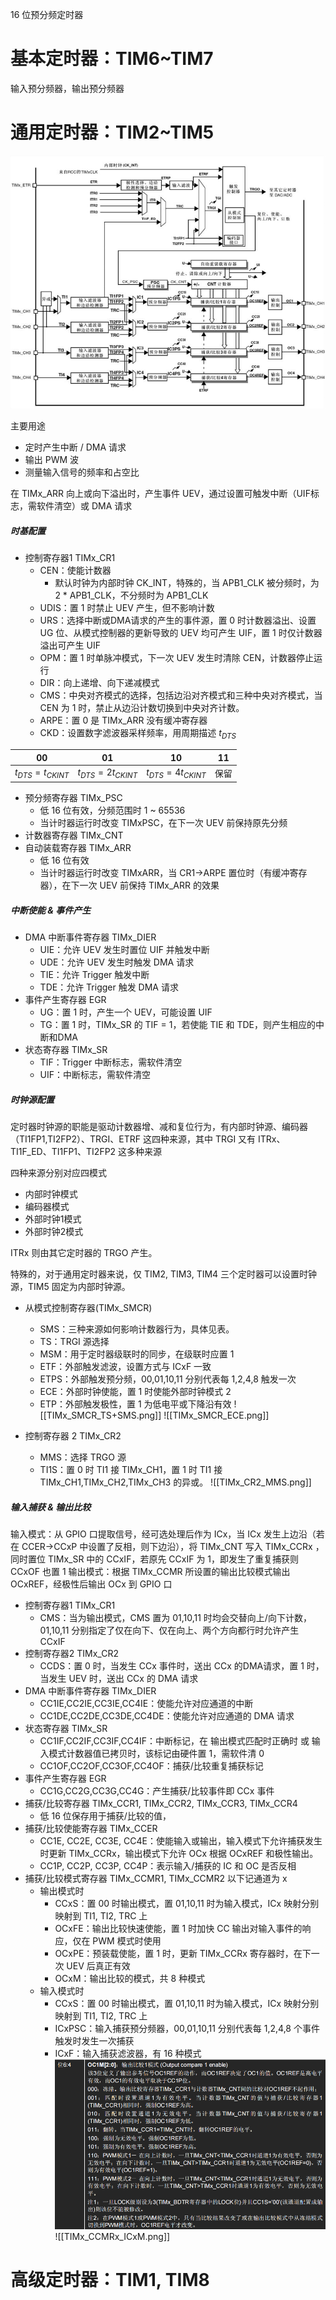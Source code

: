 
16 位预分频定时器
# 基本定时器：TIM6~TIM7

输入预分频器，输出预分频器
# 通用定时器：TIM2~TIM5

![](通用寄存器框架图.png)

主要用途
- 定时产生中断 / DMA 请求
- 输出 PWM 波
- 测量输入信号的频率和占空比

在 TIMx_ARR 向上或向下溢出时，产生事件 UEV，通过设置可触发中断（UIF标志，需软件清空）或 DMA 请求
##### 时基配置
- 控制寄存器1 TIMx_CR1
	- CEN：使能计数器
		- 默认时钟为内部时钟 CK_INT，特殊的，当 APB1_CLK 被分频时，为 2 * APB1_CLK，不分频时为 APB1_CLK
	- UDIS：置 1 时禁止 UEV 产生，但不影响计数
	- URS：选择中断或DMA请求的产生的事件源，置 0 时计数器溢出、设置 UG 位、从模式控制器的更新导致的 UEV 均可产生 UIF，置 1 时仅计数器溢出可产生 UIF
	- OPM：置 1 时单脉冲模式，下一次 UEV 发生时清除 CEN，计数器停止运行
	- DIR：向上递增、向下递减模式
	- CMS：中央对齐模式的选择，包括边沿对齐模式和三种中央对齐模式，当 CEN 为 1 时，禁止从边沿计数切换到中央对齐计数。
	- ARPE：置 0 是 TIMx_ARR 没有缓冲寄存器
	- CKD：设置数字滤波器采样频率，用周期描述 $t_{DTS}$

| 00                  | 01                   | 10                   | 11  |
| ------------------- | -------------------- | -------------------- | --- |
| $t_{DTS}=t_{CKINT}$ | $t_{DTS}=2t_{CKINT}$ | $t_{DTS}=4t_{CKINT}$ | 保留  |

- 预分频寄存器 TIMx_PSC
	- 低 16 位有效，分频范围时 1 ~ 65536
	- 当计时器运行时改变 TIMxPSC，在下一次 UEV 前保持原先分频
- 计数器寄存器 TIMx_CNT
- 自动装载寄存器 TIMx_ARR
	- 低 16 位有效
	- 当计时器运行时改变 TIMxARR，当 CR1->ARPE 置位时（有缓冲寄存器），在下一次 UEV 前保持 TIMx_ARR 的效果
##### 中断使能 & 事件产生
- DMA 中断事件寄存器 TIMx_DIER
	- UIE：允许 UEV 发生时置位 UIF 并触发中断
	- UDE：允许 UEV 发生时触发 DMA 请求
	- TIE：允许 Trigger 触发中断
	- TDE：允许 Trigger 触发 DMA 请求
- 事件产生寄存器 EGR
	- UG：置 1 时，产生一个 UEV，可能设置 UIF
	- TG：置 1 时，TIMx_SR 的 TIF = 1，若使能 TIE 和 TDE，则产生相应的中断和DMA
- 状态寄存器 TIMx_SR
	- TIF：Trigger 中断标志，需软件清空
	- UIF：中断标志，需软件清空

##### 时钟源配置

定时器时钟源的职能是驱动计数器增、减和复位行为，有内部时钟源、编码器（TI1FP1,TI2FP2）、TRGI、ETRF 这四种来源，其中 TRGI 又有 ITRx、TI1F_ED、TI1FP1、TI2FP2 这多种来源

四种来源分别对应四模式
- 内部时钟模式
- 编码器模式
- 外部时钟1模式
- 外部时钟2模式

ITRx 则由其它定时器的 TRGO 产生。

特殊的，对于通用定时器来说，仅 TIM2, TIM3, TIM4 三个定时器可以设置时钟源，TIM5 固定为内部时钟源。

- 从模式控制寄存器(TIMx_SMCR)
	- SMS：三种来源如何影响计数器行为，具体见表。
	- TS：TRGI 源选择
	- MSM：用于定时器级联时的同步，在级联时应置 1
	- ETF：外部触发滤波，设置方式与 ICxF 一致
	- ETPS：外部触发预分频，00,01,10,11 分别代表每 1,2,4,8 触发一次
	- ECE：外部时钟使能，置 1 时使能外部时钟模式 2
	- ETP：外部触发极性，置 1 为低电平或下降沿有效
![[TIMx_SMCR_TS+SMS.png]]
![[TIMx_SMCR_ECE.png]]

- 控制寄存器 2 TIMx_CR2
	- MMS：选择 TRGO 源
	- TI1S：置 0 时 TI1 接 TIMx_CH1，置 1 时 TI1 接 TIMx_CH1,TIMx_CH2,TIMx_CH3 的异或。
![[TIMx_CR2_MMS.png]]
##### 输入捕获 & 输出比较

输入模式：从 GPIO 口提取信号，经可选处理后作为 ICx，当 ICx 发生上边沿（若在 CCER->CCxP 中设置了反相，则下边沿），将 TIMx_CNT 写入 TIMx_CCRx ，同时置位 TIMx_SR 中的 CCxIF，若原先 CCxIF 为 1，即发生了重复捕获则 CCxOF 也置 1
输出模式：根据 TIMx_CCMR 所设置的输出比较模式输出 OCxREF，经极性后输出 OCx 到 GPIO 口

- 控制寄存器1 TIMx_CR1
	- CMS：当为输出模式，CMS 置为 01,10,11 时均会交替向上/向下计数，01,10,11 分别指定了仅在向下、仅在向上、两个方向都行时允许产生 CCxIF
- 控制寄存器2 TIMx_CR2
	- CCDS：置 0 时，当发生 CCx 事件时，送出 CCx 的DMA请求，置 1 时，当发生 UEV 时，送出 CCx 的 DMA 请求
- DMA 中断事件寄存器 TIMx_DIER
	- CC1IE,CC2IE,CC3IE,CC4IE：使能允许对应通道的中断
	- CC1DE,CC2DE,CC3DE,CC4DE：使能允许对应通道的 DMA 请求
- 状态寄存器 TIMx_SR
	-  CC1IF,CC2IF,CC3IF,CC4IF：中断标记，在 输出模式匹配时正确时 或 输入模式计数器值已拷贝时，该标记由硬件置 1，需软件清 0
	- CC1OF,CC2OF,CC3OF,CC4OF：捕获/比较重复捕获标记
- 事件产生寄存器 EGR
	- CC1G,CC2G,CC3G,CC4G：产生捕获/比较事件即 CCx 事件
- 捕获/比较寄存器 TIMx_CCR1, TIMx_CCR2, TIMx_CCR3, TIMx_CCR4
	- 低 16 位保存用于捕获/比较的值，
- 捕获/比较使能寄存器 TIMx_CCER
	- CC1E, CC2E, CC3E, CC4E：使能输入或输出，输入模式下允许捕获发生时更新 TIMx_CCRx，输出模式下允许 OCx 根据 OCxREF 和极性输出。
	- CC1P, CC2P, CC3P, CC4P：表示输入/捕获的 IC 和 OC 是否反相
- 捕获/比较模式寄存器 TIMx_CCMR1, TIMx_CCMR2 以下记通道为 x
	- 输出模式时
		- CCxS：置 00 时输出模式，置 01,10,11 时为输入模式，ICx 映射分别映射到 TI1, TI2, TRC 上
		- OCxFE：输出比较快速使能，置 1 时加快 CC 输出对输入事件的响应，仅在 PWM 模式时使用
		- OCxPE：预装载使能，置 1 时，更新 TIMx_CCRx 寄存器时，在下一次 UEV 后真正有效
		- OCxM：输出比较的模式，共 8 种模式
	- 输入模式时
		- CCxS：置 00 时输出模式，置 01,10,11 时为输入模式，ICx 映射分别映射到 TI1, TI2, TRC 上
		- ICxPSC：输入捕获预分频器，00,01,10,11 分别代表每 1,2,4,8 个事件触发时发生一次捕获
		- ICxF：输入捕获滤波器，有 16 种模式 
![](TIMx_CCMRx_OCxM.png)
![[TIMx_CCMRx_ICxM.png]]
# 高级定时器：TIM1, TIM8